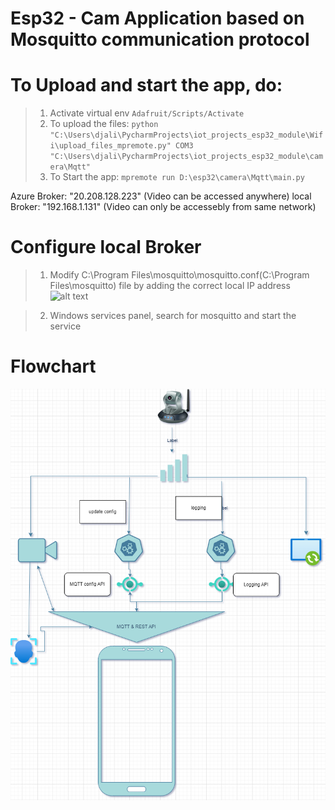 # Esp32 - Cam Application based on Mosquitto communication protocol

# To Upload and start the app, do:
> 1. Activate virtual env ```Adafruit/Scripts/Activate```
> 2. To upload the files:  ```python "C:\Users\djali\PycharmProjects\iot_projects_esp32_module\Wifi\upload_files_mpremote.py" COM3 "C:\Users\djali\PycharmProjects\iot_projects_esp32_module\camera\Mqtt"```
> 3. To Start the app: ```mpremote run D:\esp32\camera\Mqtt\main.py```

Azure Broker: "20.208.128.223" (Video can be accessed anywhere)
local Broker: "192.168.1.131" (Video can only be accessebly from same network)

# Configure local Broker

> 1. Modify C:\Program Files\mosquitto\mosquitto.conf(C:\Program Files\mosquitto) file by adding the correct local IP address
   ![alt text]({CA5D2BF5-5A88-4E5F-8157-ACA70B6397FD}.png)
   
> 2. Windows services panel, search for mosquitto and start the service




# Flowchart
![Design flow](esp32-cam-logic.drawio.png)